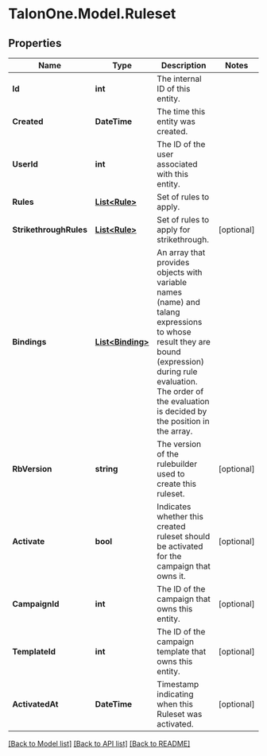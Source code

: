 # TalonOne.Model.Ruleset
## Properties

Name | Type | Description | Notes
------------ | ------------- | ------------- | -------------
**Id** | **int** | The internal ID of this entity. | 
**Created** | **DateTime** | The time this entity was created. | 
**UserId** | **int** | The ID of the user associated with this entity. | 
**Rules** | [**List&lt;Rule&gt;**](Rule.md) | Set of rules to apply. | 
**StrikethroughRules** | [**List&lt;Rule&gt;**](Rule.md) | Set of rules to apply for strikethrough. | [optional] 
**Bindings** | [**List&lt;Binding&gt;**](Binding.md) | An array that provides objects with variable names (name) and talang expressions to whose result they are bound (expression) during rule evaluation. The order of the evaluation is decided by the position in the array. | 
**RbVersion** | **string** | The version of the rulebuilder used to create this ruleset. | [optional] 
**Activate** | **bool** | Indicates whether this created ruleset should be activated for the campaign that owns it. | [optional] 
**CampaignId** | **int** | The ID of the campaign that owns this entity. | [optional] 
**TemplateId** | **int** | The ID of the campaign template that owns this entity. | [optional] 
**ActivatedAt** | **DateTime** | Timestamp indicating when this Ruleset was activated. | [optional] 

[[Back to Model list]](../README.md#documentation-for-models) [[Back to API list]](../README.md#documentation-for-api-endpoints) [[Back to README]](../README.md)

